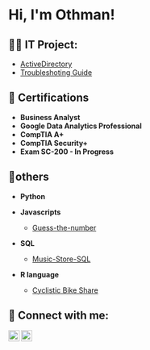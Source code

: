 <h1>Hi, I'm Othman! <br/>

<h2>👨‍💻 IT Project:</h2>

* [ActiveDirectory](https://github.com/othmanalamoudi1/ActiveDirectory-User-Creation-Automation)
* [Troubleshoting Guide](https://github.com/othmanalamoudi1/Troubleshooting_Guide)
 

<h2>📄 Certifications</h2>

- <b> Business Analyst  </b>
-  <b> Google Data Analytics Professional</b>
- <b> CompTIA A+ </b>
- <b> CompTIA Security+ </b>
- <b> Exam SC-200  - In Progress</b>
<h2>🔬others </h2>

* <b>Python </b>

* <b>Javascripts </b>
  - [Guess-the-number](https://github.com/othmanalamoudi1/Guess-the-number)
* <b>SQL </b>
  - [Music-Store-SQL](https://github.com/othmanalamoudi1/Music-Store-SQL-Project)
   
  
* <b>R language </b>
  - [Cyclistic Bike Share](https://github.com/othmanalamoudi1/Cyclistic-bike-share-analysis-case-study)


<h2> 🤳 Connect with me:</h2>

[<img align="left" alt="JoshMadakor | LinkedIn" width="22px" src="https://cdn.jsdelivr.net/npm/simple-icons@v3/icons/linkedin.svg" />][linkedin]
[<img align="left" alt="JoshMadakor | Instagram" width="22px" src="https://cdn.jsdelivr.net/npm/simple-icons@v3/icons/instagram.svg" />][instagram]


[instagram]: https://www.instagram.com/othmanalamoudi1/
[linkedin]: https://www.linkedin.com/in/othman-alamoudi-920039161/

<!--
**joshmadakor1/joshmadakor1** is a ✨ _special_ ✨ repository because its `README.md` (this file) appears on your GitHub profile.

Here are some ideas to get you started:

- 🔭 I’m currently working on ...
- 🌱 I’m currently learning ...
- 👯 I’m looking to collaborate on ...
- 🤔 I’m looking for help with ...
- 💬 Ask me about ...
- 📫 How to reach me: ...
- 😄 Pronouns: ...
- ⚡ Fun fact: ...
-->

